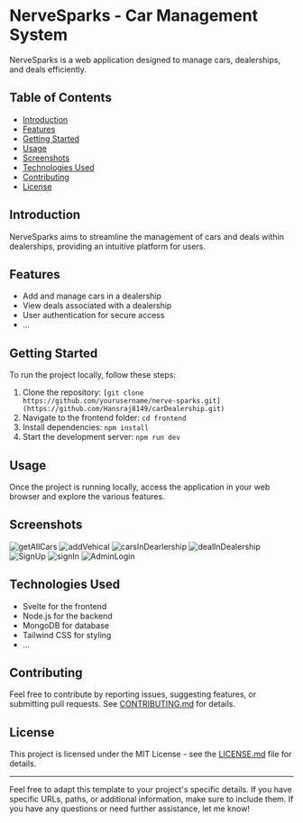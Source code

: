 # NerveSparks - Car Management System

NerveSparks is a web application designed to manage cars, dealerships, and deals efficiently.

## Table of Contents

- [Introduction](#introduction)
- [Features](#features)
- [Getting Started](#getting-started)
- [Usage](#usage)
- [Screenshots](#screenshots)
- [Technologies Used](#technologies-used)
- [Contributing](#contributing)
- [License](#license)

## Introduction

NerveSparks aims to streamline the management of cars and deals within dealerships, providing an intuitive platform for users.

## Features

- Add and manage cars in a dealership
- View deals associated with a dealership
- User authentication for secure access
- ...

## Getting Started

To run the project locally, follow these steps:

1. Clone the repository: `[git clone https://github.com/yourusername/nerve-sparks.git](https://github.com/Hansraj8149/carDealership.git)`
2. Navigate to the frontend folder: `cd frontend`
3. Install dependencies: `npm install`
4. Start the development server: `npm run dev`

## Usage

Once the project is running locally, access the application in your web browser and explore the various features.

## Screenshots


![getAllCars](https://github.com/Hansraj8149/carDealership/assets/91865531/7b611f33-61b4-492f-be42-2d627bb91bc6)
![addVehical](https://github.com/Hansraj8149/carDealership/assets/91865531/99010e7b-399c-4fb6-b851-3094a8244964)
![carsInDearlership](https://github.com/Hansraj8149/carDealership/assets/91865531/2437a414-3c27-43da-aeaf-c686f2450b2f)
![dealInDealership](https://github.com/Hansraj8149/carDealership/assets/91865531/c25f8374-a27f-4d73-bf31-86949622cfcb)
![SignUp](https://github.com/Hansraj8149/carDealership/assets/91865531/4596a017-6a2f-4137-8107-93be36475b92)
![signIn](https://github.com/Hansraj8149/carDealership/assets/91865531/061ec0c3-f91c-4432-8532-e770540d170f)
![AdminLogin](https://github.com/Hansraj8149/carDealership/assets/91865531/b87d2005-a7cf-4091-bbda-38cd43afe533)

## Technologies Used

- Svelte for the frontend
- Node.js for the backend
- MongoDB for database
- Tailwind CSS for styling
- ...

## Contributing

Feel free to contribute by reporting issues, suggesting features, or submitting pull requests. See [CONTRIBUTING.md](/CONTRIBUTING.md) for details.

## License

This project is licensed under the MIT License - see the [LICENSE.md](/LICENSE.md) file for details.

---

Feel free to adapt this template to your project's specific details. If you have specific URLs, paths, or additional information, make sure to include them. If you have any questions or need further assistance, let me know!



